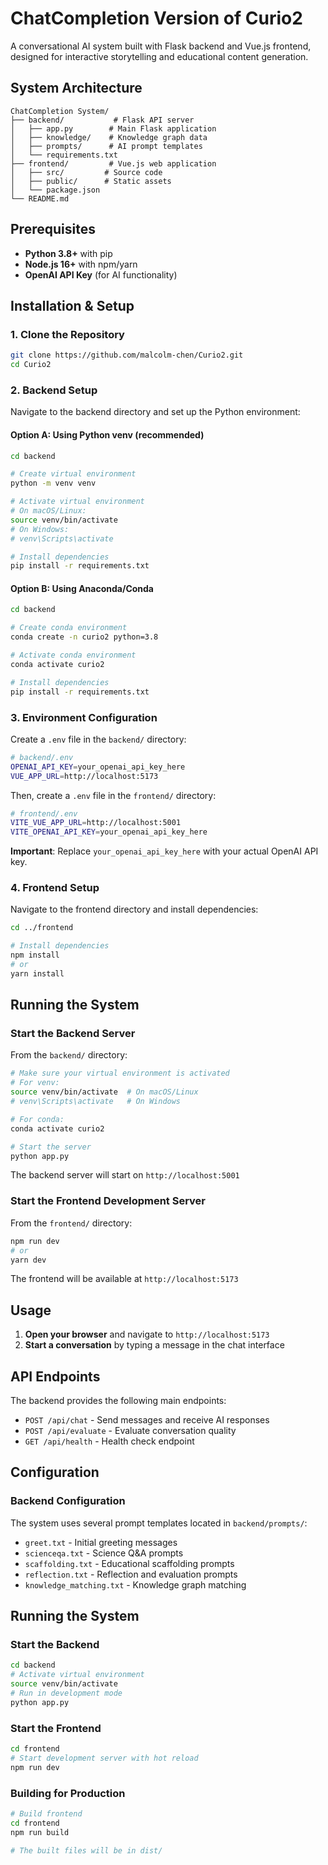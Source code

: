 # ChatCompletion Version of Curio2

A conversational AI system built with Flask backend and Vue.js frontend, designed for interactive storytelling and educational content generation.


## System Architecture

```
ChatCompletion System/
├── backend/           # Flask API server
│   ├── app.py        # Main Flask application
│   ├── knowledge/    # Knowledge graph data
│   ├── prompts/      # AI prompt templates
│   └── requirements.txt
├── frontend/         # Vue.js web application
│   ├── src/         # Source code
│   ├── public/      # Static assets
│   └── package.json
└── README.md
```

## Prerequisites

- **Python 3.8+** with pip
- **Node.js 16+** with npm/yarn
- **OpenAI API Key** (for AI functionality)

## Installation & Setup

### 1. Clone the Repository

```bash
git clone https://github.com/malcolm-chen/Curio2.git
cd Curio2
```

### 2. Backend Setup

Navigate to the backend directory and set up the Python environment:

#### Option A: Using Python venv (recommended)

```bash
cd backend

# Create virtual environment
python -m venv venv

# Activate virtual environment
# On macOS/Linux:
source venv/bin/activate
# On Windows:
# venv\Scripts\activate

# Install dependencies
pip install -r requirements.txt
```

#### Option B: Using Anaconda/Conda

```bash
cd backend

# Create conda environment
conda create -n curio2 python=3.8

# Activate conda environment
conda activate curio2

# Install dependencies
pip install -r requirements.txt
```

### 3. Environment Configuration

Create a `.env` file in the `backend/` directory:

```bash
# backend/.env
OPENAI_API_KEY=your_openai_api_key_here
VUE_APP_URL=http://localhost:5173
```
Then, create a `.env` file in the `frontend/` directory:

```bash
# frontend/.env
VITE_VUE_APP_URL=http://localhost:5001
VITE_OPENAI_API_KEY=your_openai_api_key_here
```

**Important**: Replace `your_openai_api_key_here` with your actual OpenAI API key.

### 4. Frontend Setup

Navigate to the frontend directory and install dependencies:

```bash
cd ../frontend

# Install dependencies
npm install
# or
yarn install
```

## Running the System

### Start the Backend Server

From the `backend/` directory:

```bash
# Make sure your virtual environment is activated
# For venv:
source venv/bin/activate  # On macOS/Linux
# venv\Scripts\activate   # On Windows

# For conda:
conda activate curio2

# Start the server
python app.py
```

The backend server will start on `http://localhost:5001`

### Start the Frontend Development Server

From the `frontend/` directory:

```bash
npm run dev
# or
yarn dev
```

The frontend will be available at `http://localhost:5173`

## Usage

1. **Open your browser** and navigate to `http://localhost:5173`
2. **Start a conversation** by typing a message in the chat interface

## API Endpoints

The backend provides the following main endpoints:

- `POST /api/chat` - Send messages and receive AI responses
- `POST /api/evaluate` - Evaluate conversation quality
- `GET /api/health` - Health check endpoint

## Configuration

### Backend Configuration

The system uses several prompt templates located in `backend/prompts/`:

- `greet.txt` - Initial greeting messages
- `scienceqa.txt` - Science Q&A prompts
- `scaffolding.txt` - Educational scaffolding prompts
- `reflection.txt` - Reflection and evaluation prompts
- `knowledge_matching.txt` - Knowledge graph matching

## Running the System

### Start the Backend

```bash
cd backend
# Activate virtual environment
source venv/bin/activate
# Run in development mode
python app.py
```

### Start the Frontend

```bash
cd frontend
# Start development server with hot reload
npm run dev
```

### Building for Production

```bash
# Build frontend
cd frontend
npm run build

# The built files will be in dist/
```